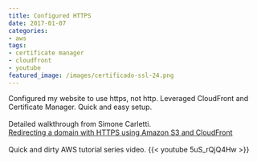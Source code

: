 ```yaml
---
title: Configured HTTPS
date: 2017-01-07
categories:
- aws
tags:
- certificate manager
- cloudfront
- youtube
featured_image: /images/certificado-ssl-24.png
---
```


Configured my website to use https, not http.  Leveraged CloudFront and Certificate Manager.  Quick and easy setup.
<br>
<br>
Detailed walkthrough from Simone Carletti.
<br>
[Redirecting a domain with HTTPS using Amazon S3 and CloudFront](https://simonecarletti.com/blog/2016/08/redirect-domain-https-amazon-cloudfront)
<br>
<br>
Quick and dirty AWS tutorial series video.
{{< youtube 5uS_rQjQ4Hw >}}
